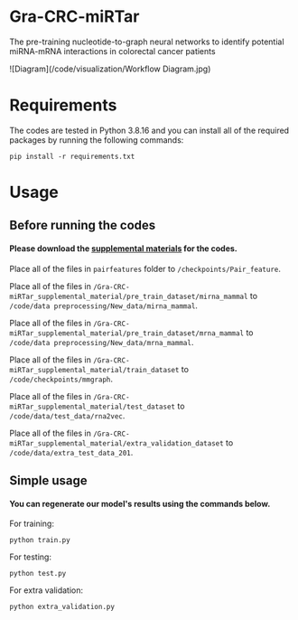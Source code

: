 # Gra-CRC-miRTar
The pre-training nucleotide-to-graph neural networks to identify potential miRNA-mRNA interactions in colorectal cancer patients

![Diagram](/code/visualization/Workflow Diagram.jpg)

# Requirements
The codes are tested in Python 3.8.16 and you can install all of the required packages by running the following commands:
```
pip install -r requirements.txt
```

# Usage

## Before running the codes
#### Please download the [supplemental materials](https://drive.google.com/drive/folders/1caGodK_1220YXQfKSLjHIvi87VBRau97?usp=drive_link) for the codes.
Place all of the files in `pairfeatures` folder to `/checkpoints/Pair_feature`.

Place all of the files in `/Gra-CRC-miRTar_supplemental_material/pre_train_dataset/mirna_mammal` to `/code/data preprocessing/New_data/mirna_mammal`.

Place all of the files in `/Gra-CRC-miRTar_supplemental_material/pre_train_dataset/mrna_mammal` to `/code/data preprocessing/New_data/mrna_mammal`.

Place all of the files in `/Gra-CRC-miRTar_supplemental_material/train_dataset` to `/code/checkpoints/mmgraph`.

Place all of the files in `/Gra-CRC-miRTar_supplemental_material/test_dataset` to `/code/data/test_data/rna2vec`.

Place all of the files in `/Gra-CRC-miRTar_supplemental_material/extra_validation_dataset` to `/code/data/extra_test_data_201`.


## Simple usage
#### You can regenerate our model's results using the commands below.

For training:
```
python train.py
```
For testing:
```
python test.py
```
For extra validation:
```
python extra_validation.py
```


